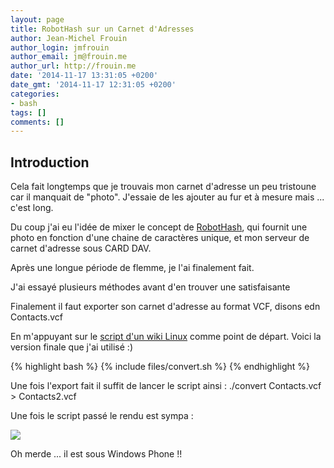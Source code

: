 ```yaml
---
layout: page
title: RobotHash sur un Carnet d'Adresses
author: Jean-Michel Frouin
author_login: jmfrouin
author_email: jm@frouin.me
author_url: http://frouin.me
date: '2014-11-17 13:31:05 +0200'
date_gmt: '2014-11-17 12:31:05 +0200'
categories:
- bash
tags: []
comments: []
---
```

<h2>Introduction</h2>
<p>Cela fait longtemps que je trouvais mon carnet d'adresse un peu tristoune car il manquait de "photo".
J'essaie de les ajouter au fur et à mesure mais ... c'est long.</p>

<!--more-->

<p>Du coup j'ai eu l'idée de mixer le concept de <a href="http://robohash.org/" target="_blank">RobotHash</a>, qui fournit une photo en fonction d'une chaine de caractères unique, et mon serveur de carnet d'adresse sous CARD DAV.</p>
<p>Après une longue période de flemme, je l'ai finalement fait.</p>
<p>J'ai essayé plusieurs méthodes avant d'en trouver une satisfaisante</p>
<p>Finalement il faut exporter son carnet d'adresse au format VCF, disons edn Contacts.vcf</p>
<p>En m'appuyant sur le <a href="http://wiki.linuxwall.info/doku.php/en:ressources:astuces:mutt_alias_vcard" target="_blank">script d'un wiki Linux</a> comme point de départ.
Voici la version finale que j'ai utilisé :)</p>
{% highlight bash %}
  {% include files/convert.sh %}
{% endhighlight %}
<p>Une fois l'export fait il suffit de lancer le script ainsi : ./convert Contacts.vcf > Contacts2.vcf</p>
<p>Une fois le script passé le rendu est sympa : </p>
<img src="https://frouin.me/images/carddav.jpg">
<p>Oh merde ... il est sous Windows Phone !!</p>
<!-- Matomo -->
<script type="text/javascript">
  var _paq = window._paq || [];
  /* tracker methods like "setCustomDimension" should be called before "trackPageView" */
  _paq.push(['trackPageView']);
  _paq.push(['enableLinkTracking']);
  (function() {
    var u="//stats.frouin.me/";
    _paq.push(['setTrackerUrl', u+'matomo.php']);
    _paq.push(['setSiteId', '1']);
    var d=document, g=d.createElement('script'), s=d.getElementsByTagName('script')[0];
    g.type='text/javascript'; g.async=true; g.defer=true; g.src=u+'matomo.js'; s.parentNode.insertBefore(g,s);
  })();
</script>
<!-- End Matomo Code -->
